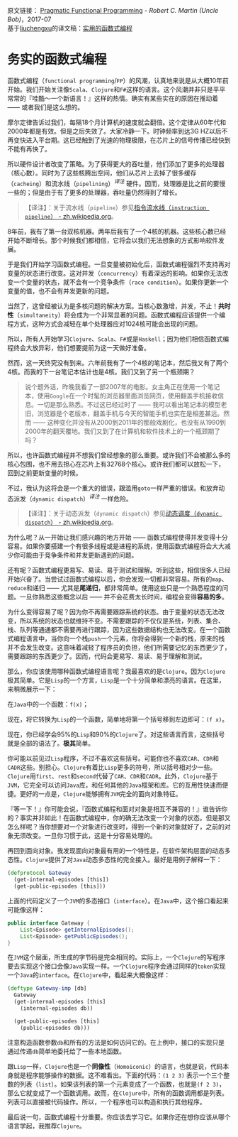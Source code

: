 原文链接： [Pragmatic Functional Programming](http://blog.cleancoder.com/uncle-bob/2017/07/11/PragmaticFunctionalProgramming.html) - _Robert C. Martin (Uncle Bob)_，2017-07  
基于[liuchengxu](https://www.jianshu.com/u/daf68451f175)的译文稿：[实用的函数式编程](https://www.jianshu.com/p/b14bdc4d1fd3)

# 务实的函数式编程

函数式编程（`functional programming`/`FP`）的风潮，认真地来说是从大概10年前开始。我们开始关注像`Scala`、`Clojure`和`F#`这样的语言。这个风潮并非只是平平常常的『哇酷～一个新语言！』这样的热情。确实有某些实在的原因在推动着 —— 或者我们是这么想的。

摩尔定律告诉过我们，每隔18个月计算机的速度就会翻倍。这个定律从60年代和2000年都是有效。但是之后失效了。大家冷静一下。时钟频率到达3G HZ以后不再变快进入平台期。这已经触到了光速的物理极限，在芯片上的信号传播已经快到不能有再快了。

所以硬件设计者改变了策略。为了获得更大的吞吐量，他们添加了更多的处理器（核心数）。同时为了这些核腾出空间，他们从芯片上去掉了很多缓存（`cacheing`）和流水线（`pipelining`）<sup>_译注_</sup> 硬件。因而，处理器是比之前的要慢一些的；但是由于有了更多的处理器，吞吐量仍然得到了增长。

> 【译注】：关于流水线（`pipeline`）参见[指令流水线（`instruction pipeline`） - zh.wikipedia.org](https://zh.wikipedia.org/wiki/%E6%8C%87%E4%BB%A4%E7%AE%A1%E7%B7%9A%E5%8C%96)。

8年前，我有了第一台双核机器。两年后我有了一个4核的机器。这些核心数已经开始不断增长。那个时候我们都相信，它将会以我们无法想象的方式影响软件发展。

于是我们开始学习函数式编程。一旦变量被初始化后，函数式编程强烈不支持再对变量的状态进行改变。这对并发（`concurrency`）有着深远的影响。如果你无法改变一个变量的状态，就不会有一个竞争条件（`race condition`）。如果你更新一个变量的值，也不会有并发更新的问题。

当然了，这曾经被认为是多核问题的解决方案。当核心数激增，并发，不止！**共时性**（`simultaneity`）将会成为一个非常显著的问题。函数式编程应该提供一个编程方式，这种方式会减轻在单个处理器应对1024核可能会出现的问题。

所以，所有人开始学习`Clojure`、`Scala`、`F#`或是`Haskell`；因为他们相信函数式编程终会大放异彩，他们想要提前为这一天做好准备。

然而，这一天终究没有到来。六年前我有了一个4核的笔记本，然后我又有了两个4核。而我的下一台笔记本估计也是4核。我们又到了另一个瓶颈期？

> 说个题外话，昨晚我看了一部2007年的电影。女主角正在使用一个笔记本，使用`Google`在一个时髦的浏览器里面浏览网页，使用翻盖手机接收信息。一切是那么熟悉。不过这已经过时了 —— 我可以看出笔记本的模型老旧，浏览器是个老版本，翻盖手机与今天的智能手机也实在是相差甚远。然而 —— 这种变化并没有从2000到2011年的那般戏剧化，也没有从1990到2000年的翻天覆地。我们又到了在计算机和软件技术上的一个瓶颈期了吗？

所以，也许函数式编程并不想我们曾经想象的那么重要。或许我们不会被那么多的核心包围，也不用去担心在芯片上有32768个核心。或许我们都可以放松一下，回到之前更新变量的时候。

不过，我认为这将会是一个重大的错误，跟滥用`goto`一样严重的错误。和放弃动态派发（`dynamic dispatch`）<sup>_译注_</sup> 一样危险。

> 【译注】：关于动态派发（`dynamic dispatch`）参见[动态调度（`dynamic dispatch`） - zh.wikipedia.org](https://zh.wikipedia.org/wiki/%E5%8A%A8%E6%80%81%E8%B0%83%E5%BA%A6)。

为什么呢？从一开始让我们感兴趣的地方开始 —— 函数式编程使得并发变得十分容易。如果你要搭建一个有很多线程或是进程的系统，使用函数式编程将会大大减少你可能由于竞争条件和并发更新遇到的问题。

还有呢？函数式编程更易写、易读、易于测试和理解。听到这些，相信很多人已经开始兴奋了。当尝试过函数式编程以后，你会发现一切都非常容易。所有的`map`、`reduce`和递归 —— 尤其是**尾递归**，都非常简单。使用这些只是一个熟悉程度的问题。一旦你熟悉这些概念以后 —— 并不会花费太长时间，编程会变得**容易的多**。

为什么变得容易了呢？因为你不再需要跟踪系统的状态。由于变量的状态无法改变，所以系统的状态也就维持不变。不需要跟踪的不仅仅是系统，列表、集合、栈、队列等通通都不需要再进行跟踪，因为这些数据结构也无法改变。在一个函数式编程语言中，当你向一个栈`push`一个元素，你将会得到一个新的栈，原来的栈并不会发生改变。这意味着减轻了程序员的负担，他们所需要记忆的东西更少了，需要跟踪的东西更少了。因而，代码会更易写、易读、易于理解和测试。

那么，你应该使用哪种函数式编程语言呢？我最喜欢的是`Clojure`。因为`Clojure`极其简单。它是`Lisp`的一个方言，`Lisp`是一个十分简单和漂亮的语言。在这里，来稍微展示一下：

在`Java`中的一个函数：`f(x)`；

现在，将它转换为`Lisp`的一个函数，简单地将第一个括号移到左边即可：`(f x)`。

现在，你已经学会95%的`Lisp`和90%的`Clojure`了。对这些语言而言，这些括号就是全部的语法了。**极其**简单。

你可能以前见过`Lisp`程序，不过不喜欢这些括号。可能你也不喜欢`CAR`、`CDR`和`CADR`这些。别担心。`Clojure`有着比`Lisp`更多的符号，所以括号相对少一些。`Clojure`用`first`、`rest`和`second`代替了`CAR`、`CDR`和`CADR`。此外，`Clojure`基于`JVM`，它完全可以访问`Java`库，和任何其他的`Java`框架和库。它的互用性快速而便捷。更好的一点是，`Clojure`能够拥有`JVM`完全的面向对象特征。

『等一下！』你可能会说，『函数式编程和面对对象是相互不兼容的！』谁告诉你的？事实并非如此！在函数式编程中，你的确无法改变一个对象的状态。但是那又怎么样呢？当你想要对一个对象进行改变时，得到一个新的对象就好了，之前的对象无须改变。一旦你习惯于此，这是十分容易处理的。

再回到面向对象。我发现面向对象最有用的一个特性是，在软件架构层面的动态多态性。`Clojure`提供了对`Java`动态多态性的完全接入。最好是用例子解释一下：

```clojure
(defprotocol Gateway
  (get-internal-episodes [this])
  (get-public-episodes [this]))
```

上面的代码定义了一个`JVM`的多态接口（`interface`）。在`Java`中，这个接口看起来可能像这样：

```java
public interface Gateway {
    List<Episode> getInternalEpisodes();
    List<Episode> getPublicEpisodes();
}
```

在`JVM`这个层面，所生成的字节码是完全相同的。实际上，一个`Clojure`的写程序要去实现这个接口会像`Java`实现一样。一个`Clojure`程序会通过同样的`token`实现一个`Java`的`interface`。在`Clojure`中，看起来大概像这样：

```clojure
(deftype Gateway-imp [db]
  Gateway
  (get-internal-episodes [this]
    (internal-episodes db))

  (get-public-episodes [this]
    (public-episodes db)))
```

注意构造函数参数`db`和所有的方法是如何访问它的。在上例中，接口的实现只是通过传递`db`简单地委托给了一些本地函数。

跟`Lisp`一样，`Clojure`也是一个**同像性**（`Homoiconic`）的语言，也就是说，代码本身就是程序能够操作的数据。这不难看出。下面的代码：`(1 2 3)` 表示一个三个整数的列表（`list`）。如果该列表的第一个元素变成了一个函数，也就是`(f 2 3)`，那么它就变成了一个函数调用。故而，在`Clojure`中，所有的函数调用都是列表。列表可以直接被代码操作。所以，一个程序也可以构造和执行其他程序。

最后说一句，函数式编程十分重要。你应该去学习它。如果你还在想你应该从哪个语言学起，我推荐`Clojure`。

